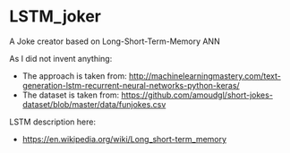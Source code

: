 # LSTM_joker
A Joke creator based on Long-Short-Term-Memory ANN


As I did not invent anything:
- The approach is taken from: http://machinelearningmastery.com/text-generation-lstm-recurrent-neural-networks-python-keras/ 
- The dataset is taken from: https://github.com/amoudgl/short-jokes-dataset/blob/master/data/funjokes.csv

LSTM description here:
- https://en.wikipedia.org/wiki/Long_short-term_memory
